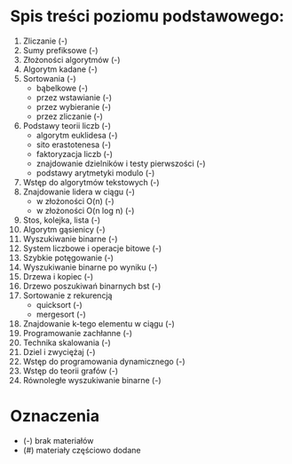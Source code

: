# Spis treści poziomu podstawowego:
1. Zliczanie (-)
2. Sumy prefiksowe (-)
3. Złożoności algorytmów (-)
4. Algorytm kadane (-)
5. Sortowania (-)
    - bąbelkowe (-)
    - przez wstawianie (-)
    - przez wybieranie (-)
    - przez zliczanie (-)
6. Podstawy teorii liczb (-)
    - algorytm euklidesa (-)
    - sito erastotenesa (-)
    - faktoryzacja liczb (-)
    - znajdowanie dzielników i testy pierwszości (-)
    - podstawy arytmetyki modulo (-)
7. Wstęp do algorytmów tekstowych (-)
8. Znajdowanie lidera w ciągu (-)
    - w złożoności O(n) (-)
    - w złożoności O(n log n) (-)
9. Stos, kolejka, lista (-)
10. Algorytm gąsienicy (-)
11. Wyszukiwanie binarne (-)
12. System liczbowe i operacje bitowe (-)
13. Szybkie potęgowanie (-)
14. Wyszukiwanie binarne po wyniku (-)
15. Drzewa i kopiec (-)
16. Drzewo poszukiwań binarnych bst (-)
17. Sortowanie z rekurencją
    - quicksort (-)
    - mergesort (-)
18. Znajdowanie k-tego elementu w ciągu (-)
19. Programowanie zachłanne (-)
20. Technika skalowania (-)
21. Dziel i zwyciężaj (-)
22. Wstęp do programowania dynamicznego (-)
23. Wstęp do teorii grafów (-)
24. Równoległe wyszukiwanie binarne (-)

# Oznaczenia
- (-) brak materiałów
- (#) materiały częściowo dodane
